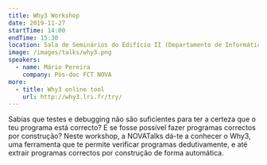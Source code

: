 ```yaml
---
title: Why3 Workshop
date: 2019-11-27
startTime: 14:00
endTime: 15:30
location: Sala de Seminários do Edifício II (Departamento de Informática)
image: /images/talks/why3.png
speakers:
  - name: Mário Pereira
    company: Pós-doc FCT NOVA
more:
  - title: Why3 online tool
    url: http://why3.lri.fr/try/
---
```


Sabias que testes e debugging não são suficientes para ter a certeza que o teu programa está correcto? E se fosse possível fazer programas correctos por construção?
Neste workshop, a NOVATalks dá-te a conhecer o Why3, uma ferramenta que te permite verificar programas dedutivamente, e até extrair programas correctos por construção de forma automática.
